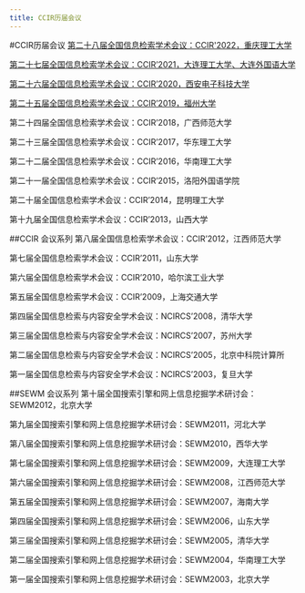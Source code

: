 ```yaml
---
title: CCIR历届会议
---
```



#CCIR历届会议
<a href=https://ccir2022.cqut.edu.cn>第二十八届全国信息检索学术会议：CCIR'2022，重庆理工大学 </a>

<a href=https://ccir2021.dlufl.edu.cn/index.html>第二十七届全国信息检索学术会议：CCIR’2021，大连理工大学、大连外国语大学 </a>

<a href=http://www.cvnis.net/ccir2020/index.html>第二十六届全国信息检索学术会议：CCIR’2020，西安电子科技大学 </a>

<a href=http://ir.fzu.edu.cn/ccir2019> 第二十五届全国信息检索学术会议：CCIR’2019，福州大学 </a>

第二十四届全国信息检索学术会议：CCIR’2018，广西师范大学

第二十三届全国信息检索学术会议：CCIR’2017，华东理工大学

第二十二届全国信息检索学术会议：CCIR’2016，华南理工大学

第二十一届全国信息检索学术会议：CCIR’2015，洛阳外国语学院

第二十届全国信息检索学术会议：CCIR’2014，昆明理工大学

第十九届全国信息检索学术会议：CCIR’2013，山西大学

##CCIR 会议系列
第八届全国信息检索学术会议：CCIR’2012，江西师范大学

第七届全国信息检索学术会议：CCIR’2011，山东大学

第六届全国信息检索学术会议：CCIR’2010，哈尔滨工业大学

第五届全国信息检索学术会议：CCIR’2009，上海交通大学

第四届全国信息检索与内容安全学术会议：NCIRCS’2008，清华大学

第三届全国信息检索与内容安全学术会议：NCIRCS’2007，苏州大学

第二届全国信息检索与内容安全学术会议：NCIRCS’2005，北京中科院计算所

第一届全国信息检索与内容安全学术会议：NCIRCS’2003，复旦大学

##SEWM 会议系列
第十届全国搜索引擎和网上信息挖掘学术研讨会：SEWM2012，北京大学

第九届全国搜索引擎和网上信息挖掘学术研讨会：SEWM2011，河北大学

第八届全国搜索引擎和网上信息挖掘学术研讨会：SEWM2010，西华大学

第七届全国搜索引擎和网上信息挖掘学术研讨会：SEWM2009，大连理工大学

第六届全国搜索引擎和网上信息挖掘学术研讨会：SEWM2008，江西师范大学

第五届全国搜索引擎和网上信息挖掘学术研讨会：SEWM2007，海南大学

第四届全国搜索引擎和网上信息挖掘学术研讨会：SEWM2006，山东大学

第三届全国搜索引擎和网上信息挖掘学术研讨会：SEWM2005，清华大学

第二届全国搜索引擎和网上信息挖掘学术研讨会：SEWM2004，华南理工大学

第一届全国搜索引擎和网上信息挖掘学术研讨会：SEWM2003，北京大学
